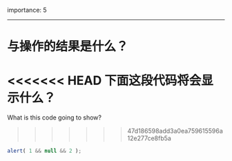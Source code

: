 importance: 5

---

# 与操作的结果是什么？

<<<<<<< HEAD
下面这段代码将会显示什么？
=======
What is this code going to show?
>>>>>>> 47d186598add3a0ea759615596a12e277ce8fb5a

```js
alert( 1 && null && 2 );
```

